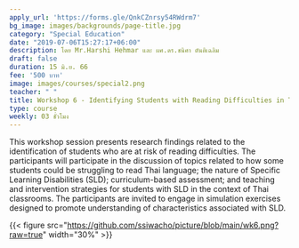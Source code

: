 ```yaml
---
apply_url: 'https://forms.gle/QnkCZnrsy54RWdrm7'
bg_image: images/backgrounds/page-title.jpg
category: "Special Education"
date: "2019-07-06T15:27:17+06:00"
description: โดย Mr.Harshi Hehmar และ ผศ.ดร.ชนิศา ตันติเฉลิม
draft: false
duration: 15 มิ.ย. 66
fee: '500 บาท'
image: images/courses/special2.png
teacher: " "
title: Workshop 6 - Identifying Students with Reading Difficulties in Thai Language
type: course
weekly: 03 ชั่วโมง
---
```



This workshop session presents research findings related to the identification of students who are at risk of reading difficulties. The participants will participate in the discussion of topics related to how some students could be struggling to read Thai language; the nature of Specific Learning Disabilities (SLD); curriculum-based assessment; and teaching and intervention strategies for students with SLD in the context of Thai classrooms. The participants are invited to engage in simulation exercises designed to promote understanding of characteristics associated with SLD. 



{{< figure src="https://github.com/ssiwacho/picture/blob/main/wk6.png?raw=true" width="30%" >}}


